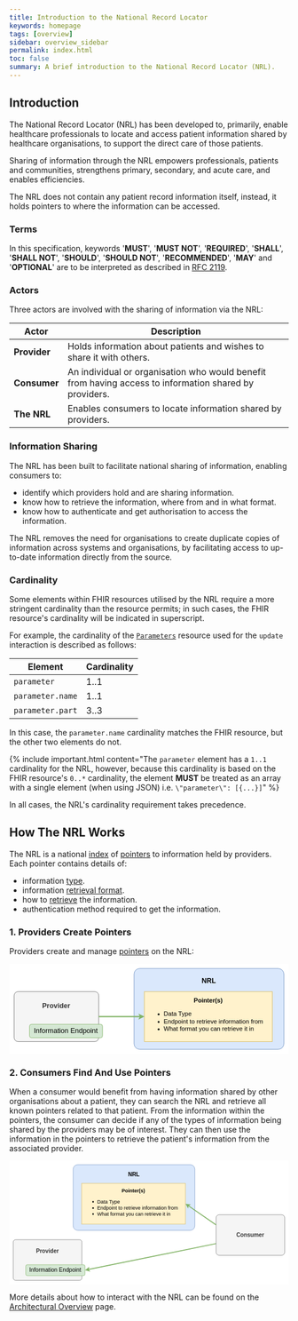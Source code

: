 ```yaml
---
title: Introduction to the National Record Locator
keywords: homepage
tags: [overview]
sidebar: overview_sidebar
permalink: index.html
toc: false
summary: A brief introduction to the National Record Locator (NRL).
---
```


## Introduction

The National Record Locator (NRL) has been developed to, primarily, enable healthcare professionals to locate and access patient information shared by healthcare organisations, to support the direct care of those patients.

Sharing of information through the NRL empowers professionals, patients and communities, strengthens primary, secondary, and acute care, and enables efficiencies.

The NRL does not contain any patient record information itself, instead, it holds pointers to where the information can be accessed.

### Terms

In this specification, keywords '**MUST**', '**MUST NOT**', '**REQUIRED**', '**SHALL**', '**SHALL NOT**', '**SHOULD**', '**SHOULD NOT**', '**RECOMMENDED**', '**MAY**' and '**OPTIONAL**' are to be interpreted as described in [RFC 2119](https://www.ietf.org/rfc/rfc2119.txt).

### Actors

Three actors are involved with the sharing of information via the NRL:

|Actor|Description|
|-----|-----------|
|**Provider**|Holds information about patients and wishes to share it with others.|
|**Consumer**|An individual or organisation who would benefit from having access to information shared by providers.|
|**The NRL**|Enables consumers to locate information shared by providers.|

### Information Sharing

The NRL has been built to facilitate national sharing of information, enabling consumers to:
- identify which providers hold and are sharing information.
- know how to retrieve the information, where from and in what format.
- know how to authenticate and get authorisation to access the information.

The NRL removes the need for organisations to create duplicate copies of information across systems and organisations, by facilitating access to up-to-date information directly from the source.

<!--
The National Record Locator does not support the sharing of a patient's full record in a single pointer. Instead, the NRL requires providers to share just a single section of a patient's record per pointer. This allows the shared information to be filtered to be most useful in a broad set of use cases, across a number of different care settings. It also helps avoid confusion when multiple providers share information about the same patient, as data is not needed to be 'merged'.

For example, here are a few sections of a full record that can be shared on the NRL (one pointer for each):
- A list of the patient's medications.
- A 'Mental health crisis plan' document.
- A discharge summary.

Splitting a record in this manner aids the implementation of access rules to limit visibility of certain sections to different clinicians based on their user access privilege and need to see certain aspects of a patient's full record.

{% include note.html content="The term 'Record' used throughout this specification refers to a section of a patient's full clinical record i.e. that can be pointed to by a pointer." %}
-->

### Cardinality

Some elements within FHIR resources utilised by the NRL require a more stringent cardinality than the resource permits; in such cases, the FHIR resource's cardinality will be indicated in superscript.

For example, the cardinality of the [`Parameters`](https://www.hl7.org/fhir/STU3/parameters.html) resource used for the `update` interaction is described as follows:

|Element|Cardinality|
|-------|-----------|
|`parameter`|1..1|
|`parameter.name`|1..1|
|`parameter.part`|3..3|

In this case, the `parameter.name` cardinality matches the FHIR resource, but the other two elements do not.

{% include important.html content="The `parameter` element has a `1..1` cardinality for the NRL, however, because this cardinality is based on the FHIR resource's `0..*` cardinality, the element **MUST** be treated as an array with a single element (when using JSON) i.e.
`\"parameter\": [{...}]`" %}

In all cases, the NRL's cardinality requirement takes precedence.

## How The NRL Works

The NRL is a national [index](architecture_overview.html) of [pointers](architecture_pointers.html) to information held by providers. Each pointer contains details of:
- information [type](supported_pointer_types.html).
- information [retrieval format](information_retrieval_overview.html#supported-retrieval-formats).
- how to [retrieve](information_retrieval_overview.html#supported-retrieval-interactions) the information.
- authentication method required to get the information.

### 1. Providers Create Pointers

Providers create and manage [pointers](architecture_pointers.html) on the NRL:

<div align="center">
  <svg xmlns="http://www.w3.org/2000/svg" xmlns:xlink="http://www.w3.org/1999/xlink" version="1.1" width="618px" height="200px" viewBox="-0.5 -0.5 618 200" style="background-color: rgb(255, 255, 255);"><defs/><g><rect x="275.4" y="10.2" width="331.5" height="178.5" rx="12.5" ry="12.5" fill="#dae8fc" stroke="#6c8ebf" pointer-events="all"/><g transform="translate(-0.5 -0.5)scale(0.85)"><switch><foreignObject style="overflow: visible; text-align: left;" pointer-events="none" width="118%" height="118%" requiredFeatures="http://www.w3.org/TR/SVG11/feature#Extensibility"><div xmlns="http://www.w3.org/1999/xhtml" style="display: flex; align-items: unsafe flex-start; justify-content: unsafe center; width: 388px; height: 1px; padding-top: 34px; margin-left: 325px;"><div style="box-sizing: border-box; font-size: 0; text-align: center; "><div style="display: inline-block; font-size: 18px; font-family: Helvetica; color: #000000; line-height: 1.2; pointer-events: all; font-weight: bold; white-space: normal; word-wrap: normal; ">NRL</div></div></div></foreignObject><text x="519" y="52" fill="#000000" font-family="Helvetica" font-size="18px" text-anchor="middle" font-weight="bold">NRL</text></switch></g><rect x="10.2" y="61.2" width="187" height="110.5" rx="8.84" ry="8.84" fill="#f5f5f5" stroke="#666666" pointer-events="all"/><g transform="translate(-0.5 -0.5)scale(0.85)"><switch><foreignObject style="overflow: visible; text-align: left;" pointer-events="none" width="118%" height="118%" requiredFeatures="http://www.w3.org/TR/SVG11/feature#Extensibility"><div xmlns="http://www.w3.org/1999/xhtml" style="display: flex; align-items: unsafe flex-start; justify-content: unsafe center; width: 218px; height: 1px; padding-top: 99px; margin-left: 13px;"><div style="box-sizing: border-box; font-size: 0; text-align: center; "><div style="display: inline-block; font-size: 18px; font-family: Helvetica; color: #333333; line-height: 1.2; pointer-events: all; font-weight: bold; white-space: normal; word-wrap: normal; ">Provider</div></div></div></foreignObject><text x="122" y="117" fill="#333333" font-family="Helvetica" font-size="18px" text-anchor="middle" font-weight="bold">Provider</text></switch></g><rect x="298.35" y="61.2" width="283.05" height="110.5" fill="#fff2cc" stroke="#d6b656" pointer-events="all"/><g transform="translate(-0.5 -0.5)scale(0.85)"><switch><foreignObject style="overflow: visible; text-align: left;" pointer-events="none" width="118%" height="118%" requiredFeatures="http://www.w3.org/TR/SVG11/feature#Extensibility"><div xmlns="http://www.w3.org/1999/xhtml" style="display: flex; align-items: unsafe center; justify-content: unsafe center; width: 331px; height: 1px; padding-top: 140px; margin-left: 352px;"><div style="box-sizing: border-box; font-size: 0; text-align: center; "><div style="display: inline-block; font-size: 16px; font-family: Helvetica; color: #000000; line-height: 1.2; pointer-events: all; white-space: normal; word-wrap: normal; "><b style="font-size: 16px">Pointer(s)</b><br style="font-size: 16px" /><div style="text-align: left ; font-size: 16px"><ul style="font-size: 16px"><li style="font-size: 16px"><span style="font-size: 16px">Data Type</span></li><li style="font-size: 16px"><span style="font-size: 16px">Endpoint to retrieve information from</span></li><li style="font-size: 16px"><span style="font-size: 16px">What format you can retrieve it in</span></li></ul></div></div></div></div></foreignObject><text x="518" y="144" fill="#000000" font-family="Helvetica" font-size="16px" text-anchor="middle">Pointer(s)...</text></switch></g><path d="M 197.2 116.45 L 289.76 116.45" fill="none" stroke="#82b366" stroke-width="2.55" stroke-miterlimit="10" pointer-events="stroke"/><path d="M 295.5 116.45 L 287.85 120.27 L 289.76 116.45 L 287.85 112.63 Z" fill="#82b366" stroke="#82b366" stroke-width="2.55" stroke-miterlimit="10" pointer-events="all"/><rect x="44.2" y="133.45" width="161.5" height="29.75" rx="4.46" ry="4.46" fill="#d5e8d4" stroke="#82b366" pointer-events="all"/><g transform="translate(-0.5 -0.5)scale(0.85)"><switch><foreignObject style="overflow: visible; text-align: left;" pointer-events="none" width="118%" height="118%" requiredFeatures="http://www.w3.org/TR/SVG11/feature#Extensibility"><div xmlns="http://www.w3.org/1999/xhtml" style="display: flex; align-items: unsafe center; justify-content: unsafe center; width: 188px; height: 1px; padding-top: 175px; margin-left: 53px;"><div style="box-sizing: border-box; font-size: 0; text-align: center; "><div style="display: inline-block; font-size: 18px; font-family: Helvetica; color: #000000; line-height: 1.2; pointer-events: all; white-space: normal; word-wrap: normal; ">Information Endpoint</div></div></div></foreignObject><text x="147" y="180" fill="#000000" font-family="Helvetica" font-size="18px" text-anchor="middle">Information Endpoint</text></switch></g></g><switch><g requiredFeatures="http://www.w3.org/TR/SVG11/feature#Extensibility"/><a transform="translate(0,-5)" xlink:href="https://desk.draw.io/support/solutions/articles/16000042487" target="_blank"><text text-anchor="middle" font-size="10px" x="50%" y="100%">Viewer does not support full SVG 1.1</text></a></switch></svg>
</div>

### 2. Consumers Find And Use Pointers

When a consumer would benefit from having information shared by other organisations about a patient, they can search the NRL and retrieve all known pointers related to that patient. From the information within the pointers, the consumer can decide if any of the types of information being shared by the providers may be of interest. They can then use the information in the pointers to retrieve the patient's information from the associated provider.

<div align="center">
  <svg xmlns="http://www.w3.org/2000/svg" xmlns:xlink="http://www.w3.org/1999/xlink" version="1.1" width="761px" height="336px" viewBox="-0.5 -0.5 761 336" style="background-color: rgb(255, 255, 255);"><defs/><g><path d="M 214.12 295.37 L 564.38 224.43" fill="none" stroke="#82b366" stroke-width="2.55" stroke-miterlimit="10" pointer-events="stroke"/><path d="M 208.49 296.51 L 215.23 291.24 L 214.12 295.37 L 216.75 298.74 Z" fill="#82b366" stroke="#82b366" stroke-width="2.55" stroke-miterlimit="10" pointer-events="all"/><rect x="562.7" y="146.2" width="187" height="110.5" rx="8.84" ry="8.84" fill="#f5f5f5" stroke="#666666" pointer-events="all"/><g transform="translate(-0.5 -0.5)scale(0.85)"><switch><foreignObject style="overflow: visible; text-align: left;" pointer-events="none" width="118%" height="118%" requiredFeatures="http://www.w3.org/TR/SVG11/feature#Extensibility"><div xmlns="http://www.w3.org/1999/xhtml" style="display: flex; align-items: unsafe center; justify-content: unsafe center; width: 218px; height: 1px; padding-top: 237px; margin-left: 663px;"><div style="box-sizing: border-box; font-size: 0; text-align: center; "><div style="display: inline-block; font-size: 18px; font-family: Helvetica; color: #333333; line-height: 1.2; pointer-events: all; font-weight: bold; white-space: normal; word-wrap: normal; ">Consumer</div></div></div></foreignObject><text x="772" y="242" fill="#333333" font-family="Helvetica" font-size="18px" text-anchor="middle" font-weight="bold">Consumer</text></switch></g><rect x="173.4" y="10.2" width="331.5" height="178.5" rx="12.5" ry="12.5" fill="#dae8fc" stroke="#6c8ebf" pointer-events="all"/><g transform="translate(-0.5 -0.5)scale(0.85)"><switch><foreignObject style="overflow: visible; text-align: left;" pointer-events="none" width="118%" height="118%" requiredFeatures="http://www.w3.org/TR/SVG11/feature#Extensibility"><div xmlns="http://www.w3.org/1999/xhtml" style="display: flex; align-items: unsafe flex-start; justify-content: unsafe center; width: 388px; height: 1px; padding-top: 34px; margin-left: 205px;"><div style="box-sizing: border-box; font-size: 0; text-align: center; "><div style="display: inline-block; font-size: 18px; font-family: Helvetica; color: #000000; line-height: 1.2; pointer-events: all; font-weight: bold; white-space: normal; word-wrap: normal; ">NRL</div></div></div></foreignObject><text x="399" y="52" fill="#000000" font-family="Helvetica" font-size="18px" text-anchor="middle" font-weight="bold">NRL</text></switch></g><rect x="10.2" y="214.2" width="187" height="110.5" rx="6.63" ry="6.63" fill="#f5f5f5" stroke="#666666" pointer-events="all"/><g transform="translate(-0.5 -0.5)scale(0.85)"><switch><foreignObject style="overflow: visible; text-align: left;" pointer-events="none" width="118%" height="118%" requiredFeatures="http://www.w3.org/TR/SVG11/feature#Extensibility"><div xmlns="http://www.w3.org/1999/xhtml" style="display: flex; align-items: unsafe flex-start; justify-content: unsafe center; width: 218px; height: 1px; padding-top: 279px; margin-left: 13px;"><div style="box-sizing: border-box; font-size: 0; text-align: center; "><div style="display: inline-block; font-size: 18px; font-family: Helvetica; color: #333333; line-height: 1.2; pointer-events: all; font-weight: bold; white-space: normal; word-wrap: normal; ">Provider</div></div></div></foreignObject><text x="122" y="297" fill="#333333" font-family="Helvetica" font-size="18px" text-anchor="middle" font-weight="bold">Provider</text></switch></g><rect x="196.35" y="61.2" width="283.05" height="110.5" fill="#fff2cc" stroke="#d6b656" pointer-events="all"/><g transform="translate(-0.5 -0.5)scale(0.85)"><switch><foreignObject style="overflow: visible; text-align: left;" pointer-events="none" width="118%" height="118%" requiredFeatures="http://www.w3.org/TR/SVG11/feature#Extensibility"><div xmlns="http://www.w3.org/1999/xhtml" style="display: flex; align-items: unsafe center; justify-content: unsafe center; width: 331px; height: 1px; padding-top: 140px; margin-left: 232px;"><div style="box-sizing: border-box; font-size: 0; text-align: center; "><div style="display: inline-block; font-size: 16px; font-family: Helvetica; color: #000000; line-height: 1.2; pointer-events: all; white-space: normal; word-wrap: normal; "><b style="font-size: 16px">Pointer(s)</b><br style="font-size: 16px" /><div style="text-align: left ; font-size: 16px"><ul style="font-size: 16px"><li style="font-size: 16px"><span style="font-size: 16px">Data Type</span></li><li style="font-size: 16px"><span style="font-size: 16px">Endpoint to retrieve information from</span></li><li style="font-size: 16px"><span style="font-size: 16px">What format you can retrieve it in</span></li></ul></div></div></div></div></foreignObject><text x="398" y="144" fill="#000000" font-family="Helvetica" font-size="16px" text-anchor="middle">Pointer(s)...</text></switch></g><path d="M 562.7 173.82 L 486.47 121.32" fill="none" stroke="#82b366" stroke-width="2.55" stroke-miterlimit="10" pointer-events="stroke"/><path d="M 481.75 118.07 L 490.22 119.26 L 486.47 121.32 L 485.88 125.56 Z" fill="#82b366" stroke="#82b366" stroke-width="2.55" stroke-miterlimit="10" pointer-events="all"/><rect x="44.2" y="282.2" width="161.5" height="29.75" rx="4.46" ry="4.46" fill="#d5e8d4" stroke="#82b366" pointer-events="all"/><g transform="translate(-0.5 -0.5)scale(0.85)"><switch><foreignObject style="overflow: visible; text-align: left;" pointer-events="none" width="118%" height="118%" requiredFeatures="http://www.w3.org/TR/SVG11/feature#Extensibility"><div xmlns="http://www.w3.org/1999/xhtml" style="display: flex; align-items: unsafe center; justify-content: unsafe center; width: 188px; height: 1px; padding-top: 350px; margin-left: 53px;"><div style="box-sizing: border-box; font-size: 0; text-align: center; "><div style="display: inline-block; font-size: 18px; font-family: Helvetica; color: #000000; line-height: 1.2; pointer-events: all; white-space: normal; word-wrap: normal; ">Information Endpoint</div></div></div></foreignObject><text x="147" y="355" fill="#000000" font-family="Helvetica" font-size="18px" text-anchor="middle">Information Endpoint</text></switch></g></g><switch><g requiredFeatures="http://www.w3.org/TR/SVG11/feature#Extensibility"/><a transform="translate(0,-5)" xlink:href="https://desk.draw.io/support/solutions/articles/16000042487" target="_blank"><text text-anchor="middle" font-size="10px" x="50%" y="100%">Viewer does not support full SVG 1.1</text></a></switch></svg>
</div>

More details about how to interact with the NRL can be found on the [Architectural Overview](architecture_overview.html) page.
